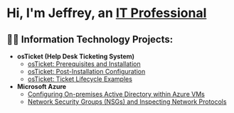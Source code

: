 <h1>Hi, I'm Jeffrey, an <a href="https://www.linkedin.com/in/jeffrey-cummings-6a11b6275/">IT Professional</a></h1>

<h2>👨‍💻 Information Technology Projects:</h2>

- <b>osTicket (Help Desk Ticketing System)</b>
  - [osTicket: Prerequisites and Installation](https://github.com/JeffreyCummings96/osticket-prereqs)
  - [osTicket: Post-Installation Configuration](https://github.com/JeffreyCummings96/post-install-config)
  - [osTicket: Ticket Lifecycle Examples](https://github.com/JeffreyCummings96/ticket-lifecycle)
- <b>Microsoft Azure</b>
  - [Configuring On-premises Active Directory within Azure VMs](https://github.com/JeffreyCummings96/configure-ad)
  - [Network Security Groups (NSGs) and Inspecting Network Protocols](https://github.com/JeffreyCummings96/azure-network-protocols)
